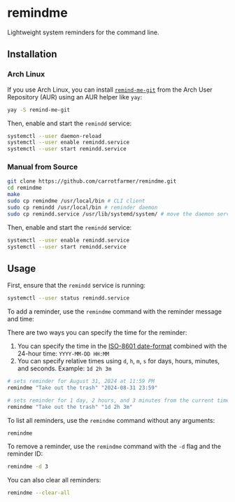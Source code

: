 # remindme

Lightweight system reminders for the command line.

## Installation

### Arch Linux

If you use Arch Linux, you can install [`remind-me-git`](https://aur.archlinux.org/packages/remind-me-git) from the Arch User Repository (AUR) using an AUR helper like `yay`:

```bash
yay -S remind-me-git
```

Then, enable and start the `remindd` service:

```bash
systemctl --user daemon-reload
systemctl --user enable remindd.service
systemctl --user start remindd.service
```

### Manual from Source

```bash
git clone https://github.com/carrotfarmer/remindme.git
cd remindme
make
sudo cp remindme /usr/local/bin # CLI client
sudo cp remindd /usr/local/bin # reminder daemon
sudo cp remindd.service /usr/lib/systemd/system/ # move the daemon service file to the systemd directory
```

Then, enable and start the `remindd` service:

```bash
systemctl --user enable remindd.service
systemctl --user start remindd.service
```

## Usage

First, ensure that the `remindd` service is running:

```bash
systemctl --user status remindd.service
```

To add a reminder, use the `remindme` command with the reminder message and time:

<!-- explain the date formats -->

There are two ways you can specify the time for the reminder:

1. You can specify the time in the [ISO-8601 date-format](https://en.wikipedia.org/wiki/ISO_8601) combined with the 24-hour time: `YYYY-MM-DD HH:MM`
2. You can specify relative times using `d`, `h`, `m`, `s` for days, hours, minutes, and seconds. Example: `1d 2h 3m`

```bash
# sets reminder for August 31, 2024 at 11:59 PM
remindme "Take out the trash" "2024-08-31 23:59"

# sets reminder for 1 day, 2 hours, and 3 minutes from the current time
remindme "Take out the trash" "1d 2h 3m"
```

To list all reminders, use the `remindme` command without any arguments:

```bash
remindme
```

To remove a reminder, use the `remindme` command with the `-d` flag and the reminder ID:

```bash
remindme -d 3 
```

You can also clear all reminders:

```bash
remindme --clear-all
```
